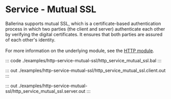 # Service - Mutual SSL

Ballerina supports mutual SSL, which is a certificate-based authentication
process in which two parties (the client and server) authenticate each other by
verifying the digital certificates. It ensures that both parties are assured
of each other's identity.<br/><br/>
For more information on the underlying module, 
see the [HTTP module](https://docs.central.ballerina.io/ballerina/http/latest/).

::: code ./examples/http-service-mutual-ssl/http_service_mutual_ssl.bal :::

::: out ./examples/http-service-mutual-ssl/http_service_mutual_ssl.client.out :::

::: out ./examples/http-service-mutual-ssl/http_service_mutual_ssl.server.out :::